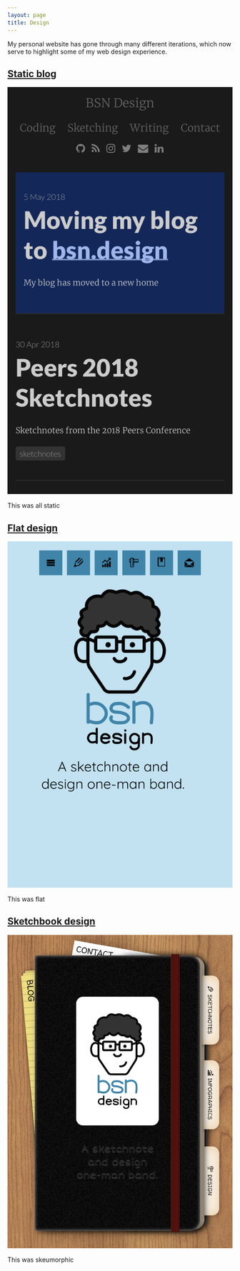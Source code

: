 ```yaml
---
layout: page
title: Design
---
```


My personal website has gone through many different iterations, which now serve to highlight some of my web design experience.


## [Static blog](//old-blog.bennorris.org)

[![Old blog](/assets/images/old-blog.jpeg)](//old-blog.bennorris.org)

This was all static


## [Flat design](//old-flat.bennorris.org)

[![Flat design](/assets/images/old-flat.jpeg)](//old-flat.bennorris.org)

This was flat


## [Sketchbook design](//old-sketchbook.bennorris.org)

[![Skeumorphic sketchbook design](/assets/images/old-sketchbook.jpeg)](//old-sketchbook.bennorris.org)

This was skeumorphic
